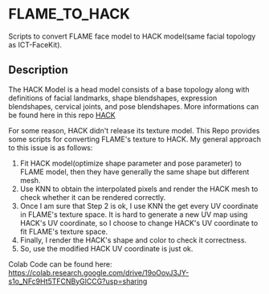 # FLAME_TO_HACK
Scripts to convert FLAME face model to HACK model(same facial topology as ICT-FaceKit).

## Description
The HACK Model is a head model consists of a base topology along with definitions of facial landmarks, shape blendshapes, expression blendshapes, cervical joints, and pose blendshapes. More informations can be found here in this repo [HACK](https://github.com/ZoneLikeWonderland/HACK-Model)

For some reason, HACK didn't release its texture model. This Repo provides some scripts for converting FLAME's texture to HACK.
My general approach to this issue is as follows:
1. Fit HACK model(optimize shape parameter and pose parameter) to FLAME model, then they have generally the same shape but different mesh.
2. Use KNN to obtain the interpolated pixels and render the HACK mesh to check whether it can be rendered correctly.
3. Once I am sure that Step 2 is ok, I use KNN the get every UV coordinate in FLAME's texture space. It is hard to generate a new UV map using HACK's UV coordinate, so I choose to change HACK's UV coordinate to fit FLAME's texture space.
4. Finally, I render the HACK's shape and color to check it correctness.
5. So, use the modified HACK UV coordinate is just ok. 

Colab Code can be found here:
https://colab.research.google.com/drive/19oOovJ3JY-s1o_NFc9Ht5TFCNByGlCCG?usp=sharing
